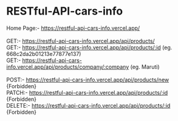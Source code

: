 # RESTful-API-cars-info
Home Page:- https://restful-api-cars-info.vercel.app/ <br>
<br>
GET:- https://restful-api-cars-info.vercel.app/api/products/ <br>
GET:- https://restful-api-cars-info.vercel.app/api/products/:id (eg. 668c2da2b01213e77877e137) <br> 
GET:- https://restful-api-cars-info.vercel.app/api/products/company/:company (eg. Maruti) <br>
<br>
POST:- https://restful-api-cars-info.vercel.app/api/products/new {Forbidden} <br>
PATCH:- https://restful-api-cars-info.vercel.app/api/products/:id {Forbidden} <br>
DELETE:- https://restful-api-cars-info.vercel.app/api/products/:id {Forbidden} <br>
